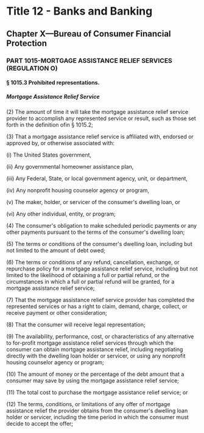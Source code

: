 
# Title 12 - Banks and Banking
## Chapter X—Bureau of Consumer Financial Protection
### PART 1015-MORTGAGE ASSISTANCE RELIEF SERVICES (REGULATION O)
#### § 1015.3 Prohibited representations.
##### Mortgage Assistance Relief Service

(2) The amount of time it will take the mortgage assistance relief service provider to accomplish any represented service or result, such as those set forth in the definition ofin § 1015.2;

(3) That a mortgage assistance relief service is affiliated with, endorsed or approved by, or otherwise associated with:

(i) The United States government,

(ii) Any governmental homeowner assistance plan,

(iii) Any Federal, State, or local government agency, unit, or department,

(iv) Any nonprofit housing counselor agency or program,

(v) The maker, holder, or servicer of the consumer's dwelling loan, or

(vi) Any other individual, entity, or program;

(4) The consumer's obligation to make scheduled periodic payments or any other payments pursuant to the terms of the consumer's dwelling loan;

(5) The terms or conditions of the consumer's dwelling loan, including but not limited to the amount of debt owed;

(6) The terms or conditions of any refund, cancellation, exchange, or repurchase policy for a mortgage assistance relief service, including but not limited to the likelihood of obtaining a full or partial refund, or the circumstances in which a full or partial refund will be granted, for a mortgage assistance relief service;

(7) That the mortgage assistance relief service provider has completed the represented services or has a right to claim, demand, charge, collect, or receive payment or other consideration;

(8) That the consumer will receive legal representation;

(9) The availability, performance, cost, or characteristics of any alternative to for-profit mortgage assistance relief services through which the consumer can obtain mortgage assistance relief, including negotiating directly with the dwelling loan holder or servicer, or using any nonprofit housing counselor agency or program;

(10) The amount of money or the percentage of the debt amount that a consumer may save by using the mortgage assistance relief service;

(11) The total cost to purchase the mortgage assistance relief service; or

(12) The terms, conditions, or limitations of any offer of mortgage assistance relief the provider obtains from the consumer's dwelling loan holder or servicer, including the time period in which the consumer must decide to accept the offer;
